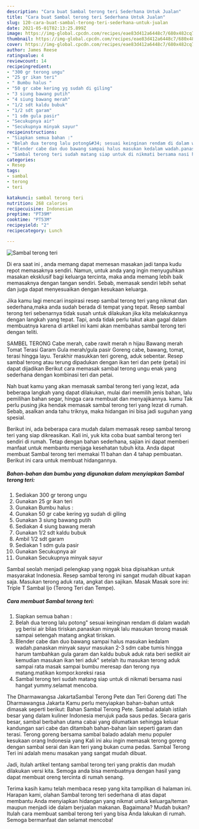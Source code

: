 ```yaml
---
description: "Cara buat Sambal terong teri Sederhana Untuk Jualan"
title: "Cara buat Sambal terong teri Sederhana Untuk Jualan"
slug: 120-cara-buat-sambal-terong-teri-sederhana-untuk-jualan
date: 2021-05-01T02:13:25.899Z
image: https://img-global.cpcdn.com/recipes/eae83d412a6448c7/680x482cq70/sambal-terong-teri-foto-resep-utama.jpg
thumbnail: https://img-global.cpcdn.com/recipes/eae83d412a6448c7/680x482cq70/sambal-terong-teri-foto-resep-utama.jpg
cover: https://img-global.cpcdn.com/recipes/eae83d412a6448c7/680x482cq70/sambal-terong-teri-foto-resep-utama.jpg
author: James Reese
ratingvalue: 4
reviewcount: 14
recipeingredient:
- "300 gr terong ungu"
- "25 gr ikan teri"
- " Bumbu halus "
- "50 gr cabe kering yg sudah di giling"
- "3 siung bawang putih"
- "4 siung bawang merah"
- "1/2 sdt kaldu bubuk"
- "1/2 sdt garam"
- "1 sdm gula pasir"
- "Secukupnya air"
- "Secukupnya minyak sayur"
recipeinstructions:
- "Siapkan semua bahan :"
- "Belah dua terong lalu potong&#34; sesuai keinginan rendam di dalam wadah yg berisi air bilas tiriskan.panaskan minyak lalu masukan terong masak sampai setengah matang angkat tiriskan."
- "Blender cabe dan duo bawang sampai halus masukan kedalam wadah.panaskan minyak sayur masukan 2-3 sdm cabe tumis hingga harum tambahkan gula garam dan kaldu bubuk aduk rata beri sedikit air kemudian masukan ikan teri aduk&#34; setelah itu masukan terong aduk sampai rata masak sampai bumbu meresap dan terong nya matang.matikan kompor.koreksi rasa"
- "Sambal terong teri sudah matang siap untuk di nikmati bersama nasi hangat yummy.selamat mencoba."
categories:
- Resep
tags:
- sambal
- terong
- teri

katakunci: sambal terong teri 
nutrition: 268 calories
recipecuisine: Indonesian
preptime: "PT39M"
cooktime: "PT53M"
recipeyield: "2"
recipecategory: Lunch

---
```



![Sambal terong teri](https://img-global.cpcdn.com/recipes/eae83d412a6448c7/680x482cq70/sambal-terong-teri-foto-resep-utama.jpg)

Di era  saat ini , anda memang dapat memesan masakan jadi tanpa kudu repot memasaknya sendiri. Namun, untuk anda yang ingin menyuguhkan masakan eksklusif bagi keluarga tercinta, maka anda memang lebih baik memasaknya dengan tangan sendiri. Sebab, memasak sendiri lebih sehat dan juga dapat menyesuaikan dengan kesukaan keluarga.

Jika kamu lagi mencari inspirasi resep sambal terong teri yang nikmat dan sederhana,maka anda sudah berada di tempat yang tepat. Resep sambal terong teri  sebenarnya tidak susah untuk dilakukan jika kita melakukannya dengan langkah yang tepat. Tapi, anda tidak perlu takut akan gagal dalam membuatnya 
karena di artikel ini kami akan membahas sambal terong teri dengan teliti.  

SAMBEL TERONG Cabe merah, cabe rawit merah n hijau Bawang merah Tomat Terasi Garam Gula merah/gula pasir Goreng cabe, bawang, tomat, terasi hingga layu. Terakhir masukkan teri goreng, aduk sebentar. Resep sambal terong atau terung dipadukan dengan ikan teri dan pete (petai) ini dapat dijadikan Berikut cara memasak sambal terong ungu enak yang sederhana dengan kombinasi teri dan petai.

Nah buat kamu yang akan memasak sambal terong teri yang lezat, ada beberapa langkah yang dapat dilakukan, mulai dari memilih jenis bahan, lalu pemilihan bahan segar, hingga cara membuat dan menyajikannya. kamu Tak perlu pusing jika hendak memasak sambal terong teri yang lezat di rumah. Sebab, asalkan anda  tahu triknya, maka hidangan ini bisa jadi suguhan yang spesial.

Berikut ini, ada beberapa cara mudah dalam memasak resep sambal terong teri yang siap dikreasikan. Kali ini, yuk kita coba buat sambal terong teri sendiri di rumah. Tetap dengan bahan sederhana, sajian ini dapat memberi manfaat untuk membantu menjaga kesehatan tubuh kita. Anda dapat membuat Sambal terong teri memakai 11 bahan dan 4 tahap pembuatan. Berikut ini cara untuk membuat hidangannya.

<!--inarticleads1-->

##### Bahan-bahan dan bumbu yang digunakan dalam menyiapkan Sambal terong teri:

1. Sediakan 300 gr terong ungu
1. Gunakan 25 gr ikan teri
1. Gunakan  Bumbu halus :
1. Gunakan 50 gr cabe kering yg sudah di giling
1. Gunakan 3 siung bawang putih
1. Sediakan 4 siung bawang merah
1. Gunakan 1/2 sdt kaldu bubuk
1. Ambil 1/2 sdt garam
1. Sediakan 1 sdm gula pasir
1. Gunakan Secukupnya air
1. Gunakan Secukupnya minyak sayur


Sambal seolah menjadi pelengkap yang nggak bisa dipisahkan untuk masyarakat Indonesia. Resep sambal terong ini sangat mudah dibuat kapan saja. Masukan terong aduk rata, angkat dan sajikan. Masak Masak sore ini: Triple T Sambal Ijo (Terong Teri dan Tempe). 

<!--inarticleads2-->

##### Cara membuat Sambal terong teri:

1. Siapkan semua bahan :
1. Belah dua terong lalu potong&#34; sesuai keinginan rendam di dalam wadah yg berisi air bilas tiriskan.panaskan minyak lalu masukan terong masak sampai setengah matang angkat tiriskan.
1. Blender cabe dan duo bawang sampai halus masukan kedalam wadah.panaskan minyak sayur masukan 2-3 sdm cabe tumis hingga harum tambahkan gula garam dan kaldu bubuk aduk rata beri sedikit air kemudian masukan ikan teri aduk&#34; setelah itu masukan terong aduk sampai rata masak sampai bumbu meresap dan terong nya matang.matikan kompor.koreksi rasa
1. Sambal terong teri sudah matang siap untuk di nikmati bersama nasi hangat yummy.selamat mencoba.


The Dharmawangsa JakartaSambal Terong Pete dan Teri Goreng dati The Dharmawangsa Jakarta Kamu perlu menyiapkan bahan-bahan untuk dimasak seperti berikut: Bahan Sambal Terong Pete. Sambal adalah istilah besar yang dalam kuliner Indonesia merujuk pada saus pedas. Secara garis besar, sambal berbahan utama cabai yang dilumatkan sehingga keluar kandungan sari cabe dan ditambah bahan-bahan lain seperti garam dan terasi. Terong goreng bersama sambal balado adalah menu populer kesukaan orang Indonesia yang Kali ini aku ingin memasak terong goreng dengan sambal serai dan ikan teri yang bukan cuma pedas. Sambal Terong Teri ini adalah menu masakan yang sangat mudah dibuat. 

Jadi, itulah artikel tentang  sambal terong teri  yang praktis dan mudah dilakukan versi kita. Semoga anda bisa membuatnya dengan hasil yang dapat membuat oreng tercinta di rumah senang. 

Terima kasih kamu telah membaca resep yang kita tampilkan di halaman ini. Harapan kami, olahan  Sambal terong teri sederhana di atas dapat membantu Anda menyiapkan hidangan yang nikmat untuk keluarga/teman maupun menjadi ide dalam berjualan makanan. Bagaimana? Mudah bukan? Itulah cara membuat sambal terong teri yang bisa Anda lakukan di rumah. Semoga bermanfaat dan selamat mencoba!

